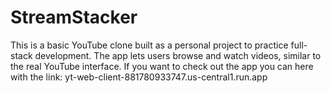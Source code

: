 # StreamStacker
This is a basic YouTube clone built as a personal project to practice full-stack development. The app lets users browse and watch videos, similar to the real YouTube interface. If you want to check out the app you can here with the link: yt-web-client-881780933747.us-central1.run.app
